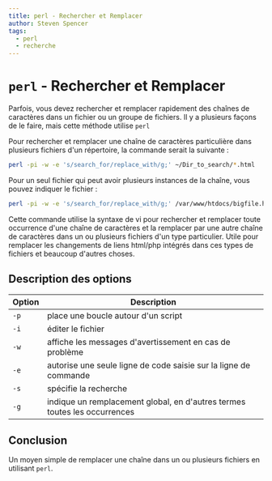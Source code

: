 ```yaml
---
title: perl - Rechercher et Remplacer
author: Steven Spencer
tags:
  - perl
  - recherche
---
```


# `perl` - Rechercher et Remplacer

Parfois, vous devez rechercher et remplacer rapidement des chaînes de caractères dans un fichier ou un groupe de fichiers. Il y a plusieurs façons de le faire, mais cette méthode utilise `perl`

Pour rechercher et remplacer une chaîne de caractères particulière dans plusieurs fichiers d'un répertoire, la commande serait la suivante :

```bash
perl -pi -w -e 's/search_for/replace_with/g;' ~/Dir_to_search/*.html
```

Pour un seul fichier qui peut avoir plusieurs instances de la chaîne, vous pouvez indiquer le fichier :

```bash
perl -pi -w -e 's/search_for/replace_with/g;' /var/www/htdocs/bigfile.html
```

Cette commande utilise la syntaxe de vi pour rechercher et remplacer toute occurrence d'une chaîne de caractères et la remplacer par une autre chaîne de caractères dans un ou plusieurs fichiers d'un type particulier. Utile pour remplacer les changements de liens html/php intégrés dans ces types de fichiers et beaucoup d'autres choses.

## Description des options

| Option | Description                                                               |
| ------ | ------------------------------------------------------------------------- |
| `-p`   | place une boucle autour d'un script                                       |
| `-i`   | éditer le fichier                                                         |
| `-w`   | affiche les messages d'avertissement en cas de problème                   |
| `-e`   | autorise une seule ligne de code saisie sur la ligne de commande          |
| `-s`   | spécifie la recherche                                                     |
| `-g`   | indique un remplacement global, en d'autres termes toutes les occurrences |

## Conclusion

Un moyen simple de remplacer une chaîne dans un ou plusieurs fichiers en utilisant `perl`.
